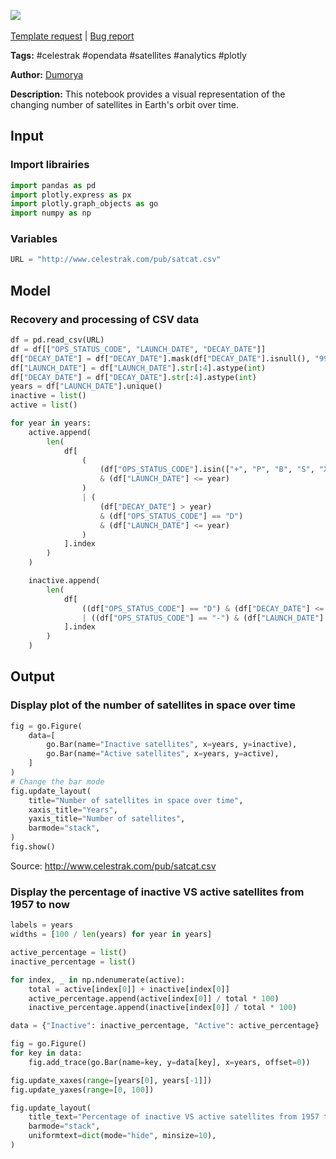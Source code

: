 <a href="https://app.naas.ai/user-redirect/naas/downloader?url=https://raw.githubusercontent.com/jupyter-naas/awesome-notebooks/master/Celestrak/Celestrak_Satellites_over_time.ipynb" target="_parent"><img src="https://naasai-public.s3.eu-west-3.amazonaws.com/open_in_naas.svg"/></a><br><br><a href="https://github.com/jupyter-naas/awesome-notebooks/issues/new?assignees=&labels=&template=template-request.md&title=Tool+-+Action+of+the+notebook+">Template request</a> | <a href="https://github.com/jupyter-naas/awesome-notebooks/issues/new?assignees=&labels=bug&template=bug_report.md&title=Celestrak+-+Satellites+over+time:+Error+short+description">Bug report</a>

**Tags:** #celestrak #opendata #satellites #analytics #plotly

**Author:** [Dumorya](https://github.com/Dumorya)

**Description:** This notebook provides a visual representation of the changing number of satellites in Earth's orbit over time.

## Input

### Import librairies


```python
import pandas as pd
import plotly.express as px
import plotly.graph_objects as go
import numpy as np
```

### Variables


```python
URL = "http://www.celestrak.com/pub/satcat.csv"
```

## Model

### Recovery and processing of CSV data


```python
df = pd.read_csv(URL)
df = df[["OPS_STATUS_CODE", "LAUNCH_DATE", "DECAY_DATE"]]
df["DECAY_DATE"] = df["DECAY_DATE"].mask(df["DECAY_DATE"].isnull(), "9999")
df["LAUNCH_DATE"] = df["LAUNCH_DATE"].str[:4].astype(int)
df["DECAY_DATE"] = df["DECAY_DATE"].str[:4].astype(int)
years = df["LAUNCH_DATE"].unique()
inactive = list()
active = list()

for year in years:
    active.append(
        len(
            df[
                (
                    (df["OPS_STATUS_CODE"].isin(["+", "P", "B", "S", "X"]))
                    & (df["LAUNCH_DATE"] <= year)
                )
                | (
                    (df["DECAY_DATE"] > year)
                    & (df["OPS_STATUS_CODE"] == "D")
                    & (df["LAUNCH_DATE"] <= year)
                )
            ].index
        )
    )

    inactive.append(
        len(
            df[
                ((df["OPS_STATUS_CODE"] == "D") & (df["DECAY_DATE"] <= year))
                | ((df["OPS_STATUS_CODE"] == "-") & (df["LAUNCH_DATE"] <= year))
            ].index
        )
    )
```

## Output

### Display plot of the number of satellites in space over time


```python
fig = go.Figure(
    data=[
        go.Bar(name="Inactive satellites", x=years, y=inactive),
        go.Bar(name="Active satellites", x=years, y=active),
    ]
)
# Change the bar mode
fig.update_layout(
    title="Number of satellites in space over time",
    xaxis_title="Years",
    yaxis_title="Number of satellites",
    barmode="stack",
)
fig.show()
```

Source: http://www.celestrak.com/pub/satcat.csv

### Display the percentage of inactive VS active satellites from 1957 to now


```python
labels = years
widths = [100 / len(years) for year in years]

active_percentage = list()
inactive_percentage = list()

for index, _ in np.ndenumerate(active):
    total = active[index[0]] + inactive[index[0]]
    active_percentage.append(active[index[0]] / total * 100)
    inactive_percentage.append(inactive[index[0]] / total * 100)

data = {"Inactive": inactive_percentage, "Active": active_percentage}

fig = go.Figure()
for key in data:
    fig.add_trace(go.Bar(name=key, y=data[key], x=years, offset=0))

fig.update_xaxes(range=[years[0], years[-1]])
fig.update_yaxes(range=[0, 100])

fig.update_layout(
    title_text="Percentage of inactive VS active satellites from 1957 to now",
    barmode="stack",
    uniformtext=dict(mode="hide", minsize=10),
)
```
